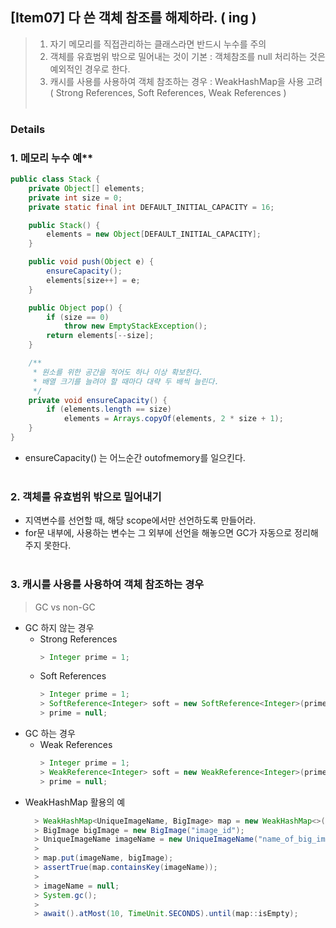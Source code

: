 ## [Item07] 다 쓴 객체 참조를 해제하라. ( ing )
> 1. 자기 메모리를 직접관리하는 클래스라면 반드시 누수를 주의
> 2. 객체를 유효범위 밖으로 밀어내는 것이 기본 : 객체참조를 null 처리하는 것은 예외적인 경우로 한다.
> 3. 캐시를 사용를 사용하여 객체 참조하는 경우 : WeakHashMap을 사용 고려 ( Strong References, Soft References, Weak References )
</br></br>

### **Details**

### 1. 메모리 누수 예**
``` java
public class Stack {
    private Object[] elements;
    private int size = 0;
    private static final int DEFAULT_INITIAL_CAPACITY = 16;

    public Stack() {
        elements = new Object[DEFAULT_INITIAL_CAPACITY];
    }

    public void push(Object e) {
        ensureCapacity();
        elements[size++] = e;
    }

    public Object pop() {
        if (size == 0)
            throw new EmptyStackException();
        return elements[--size];
    }

    /**
     * 원소를 위한 공간을 적어도 하나 이상 확보한다.
     * 배열 크기를 늘려야 할 때마다 대략 두 배씩 늘린다.
     */
    private void ensureCapacity() {
        if (elements.length == size)
            elements = Arrays.copyOf(elements, 2 * size + 1);
    }
}
```
- ensureCapacity() 는 어느순간 outofmemory를 일으킨다.
</br></br>

### 2. 객체를 유효범위 밖으로 밀어내기

- 지역변수를 선언할 때, 해당 scope에서만 선언하도록 만들어라.
- for문 내부에, 사용하는 변수는 그 외부에 선언을 해놓으면 GC가 자동으로 정리해주지 못한다.
</br></br>

### 3. 캐시를 사용를 사용하여 객체 참조하는 경우
> GC vs non-GC
- GC 하지 않는 경우
  - Strong References
      ``` java
      > Integer prime = 1;
      ```
  - Soft References
      ``` java
      > Integer prime = 1;  
      > SoftReference<Integer> soft = new SoftReference<Integer>(prime); 
      > prime = null;
      ```
- GC 하는 경우
  - Weak References
      ``` java
      > Integer prime = 1;  
      > WeakReference<Integer> soft = new WeakReference<Integer>(prime); 
      > prime = null;
      ```
- WeakHashMap 활용의 예
  ``` java   
    > WeakHashMap<UniqueImageName, BigImage> map = new WeakHashMap<>();
    > BigImage bigImage = new BigImage("image_id");
    > UniqueImageName imageName = new UniqueImageName("name_of_big_image");
    > 
    > map.put(imageName, bigImage);
    > assertTrue(map.containsKey(imageName));
    > 
    > imageName = null;
    > System.gc();
    > 
    > await().atMost(10, TimeUnit.SECONDS).until(map::isEmpty);
  ```
 

